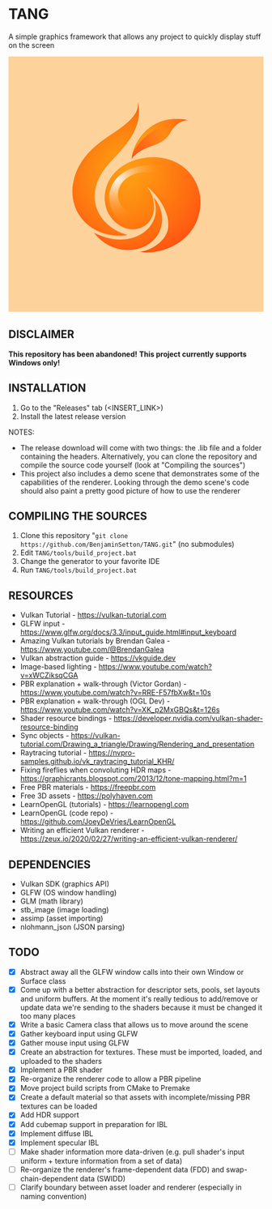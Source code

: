 # TANG
A simple graphics framework that allows any project to quickly display stuff on the screen

![Tang Logo](logo.png)

## DISCLAIMER

**This repository has been abandoned!**
**This project currently supports Windows only!**

## INSTALLATION

1. Go to the "Releases" tab (<INSERT_LINK>)
2. Install the latest release version

NOTES:
- The release download will come with two things: the .lib file and a folder containing the headers. Alternatively, you can clone the repository and compile the source code yourself (look at "Compiling the sources")
- This project also includes a demo scene that demonstrates some of the capabilities of the renderer. Looking through the demo scene's code should also paint a pretty good picture of how to use the renderer

## COMPILING THE SOURCES

1. Clone this repository "```git clone https://github.com/BenjaminSetton/TANG.git```" (no submodules)
2. Edit `TANG/tools/build_project.bat`
3. Change the generator to your favorite IDE
4. Run `TANG/tools/build_project.bat`

## RESOURCES

- Vulkan Tutorial - https://vulkan-tutorial.com
- GLFW input - https://www.glfw.org/docs/3.3/input_guide.html#input_keyboard
- Amazing Vulkan tutorials by Brendan Galea - https://www.youtube.com/@BrendanGalea
- Vulkan abstraction guide - https://vkguide.dev
- Image-based lighting - https://www.youtube.com/watch?v=xWCZiksqCGA
- PBR explanation + walk-through (Victor Gordan) - https://www.youtube.com/watch?v=RRE-F57fbXw&t=10s
- PBR explanation + walk-through (OGL Dev) - https://www.youtube.com/watch?v=XK_p2MxGBQs&t=126s
- Shader resource bindings - https://developer.nvidia.com/vulkan-shader-resource-binding
- Sync objects - https://vulkan-tutorial.com/Drawing_a_triangle/Drawing/Rendering_and_presentation
- Raytracing tutorial - https://nvpro-samples.github.io/vk_raytracing_tutorial_KHR/
- Fixing fireflies when convoluting HDR maps - https://graphicrants.blogspot.com/2013/12/tone-mapping.html?m=1
- Free PBR materials - https://freepbr.com
- Free 3D assets - https://polyhaven.com
- LearnOpenGL (tutorials) - https://learnopengl.com
- LearnOpenGL (code repo) - https://github.com/JoeyDeVries/LearnOpenGL
- Writing an efficient Vulkan renderer - https://zeux.io/2020/02/27/writing-an-efficient-vulkan-renderer/

## DEPENDENCIES

- Vulkan SDK (graphics API)
- GLFW (OS window handling)
- GLM (math library)
- stb_image (image loading)
- assimp (asset importing)
- nlohmann_json (JSON parsing)

## TODO

- [X] Abstract away all the GLFW window calls into their own Window or Surface class
- [X] Come up with a better abstraction for descriptor sets, pools, set layouts and uniform buffers. At the moment it's really tedious to add/remove or update data we're sending to the shaders because it must be changed it too many places
- [X] Write a basic Camera class that allows us to move around the scene
- [X] Gather keyboard input using GLFW
- [X] Gather mouse input using GLFW
- [X] Create an abstraction for textures. These must be imported, loaded, and uploaded to the shaders
- [X] Implement a PBR shader
- [X] Re-organize the renderer code to allow a PBR pipeline
- [X] Move project build scripts from CMake to Premake
- [X] Create a default material so that assets with incomplete/missing PBR textures can be loaded
- [X] Add HDR support
- [X] Add cubemap support in preparation for IBL
- [X] Implement diffuse IBL
- [X] Implement specular IBL
- [ ] Make shader information more data-driven (e.g. pull shader's input uniform + texture information from a set of data)
- [ ] Re-organize the renderer's frame-dependent data (FDD) and swap-chain-dependent data (SWIDD)
- [ ] Clarify boundary between asset loader and renderer (especially in naming convention)